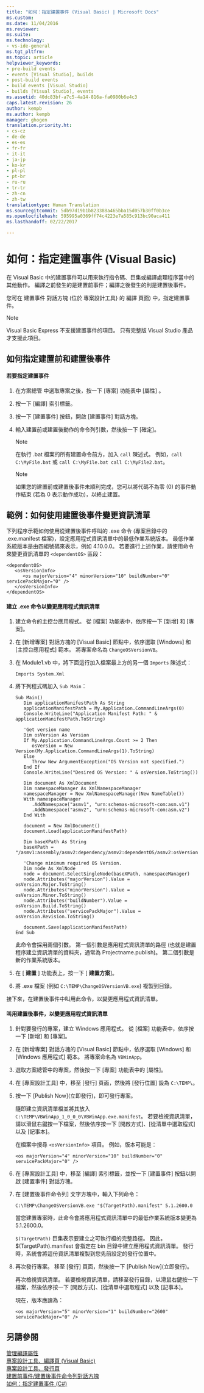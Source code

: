 ```yaml
---
title: "如何：指定建置事件 (Visual Basic) | Microsoft Docs"
ms.custom: 
ms.date: 11/04/2016
ms.reviewer: 
ms.suite: 
ms.technology:
- vs-ide-general
ms.tgt_pltfrm: 
ms.topic: article
helpviewer_keywords:
- pre-build events
- events [Visual Studio], builds
- post-build events
- build events [Visual Studio]
- builds [Visual Studio], events
ms.assetid: 40dc83bf-a7c5-4a14-816a-fa0980b6e4c3
caps.latest.revision: 26
author: kempb
ms.author: kempb
manager: ghogen
translation.priority.ht:
- cs-cz
- de-de
- es-es
- fr-fr
- it-it
- ja-jp
- ko-kr
- pl-pl
- pt-br
- ru-ru
- tr-tr
- zh-cn
- zh-tw
translationtype: Human Translation
ms.sourcegitcommit: 5db97d19b1b823388a465bba15d057b30ff0b3ce
ms.openlocfilehash: 595995a0369ff74c4223e7a585c913bc90aca411
ms.lasthandoff: 02/22/2017

---
```

# <a name="how-to-specify-build-events-visual-basic"></a>如何：指定建置事件 (Visual Basic)
在 Visual Basic 中的建置事件可以用來執行指令碼、巨集或編譯處理程序當中的其他動作。 編譯之前發生的是建置前事件；編譯之後發生的則是建置後事件。  
  
 您可在 建置事件 對話方塊 (位於 專案設計工具} 的 編譯 頁面) 中，指定建置事件。  
  
> [!NOTE]
>  Visual Basic Express 不支援建置事件的項目。 只有完整版 Visual Studio 產品才支援此項目。  
  
## <a name="how-to-specify-pre-build-and-post-build-events"></a>如何指定建置前和建置後事件  
  
#### <a name="to-specify-a-build-event"></a>若要指定建置事件  
  
1.  在方案總管 中選取專案之後，按一下 [專案]  功能表中 [屬性] 。  
  
2.  按一下 [編譯] 索引標籤。  
  
3.  按一下 [建置事件] 按鈕，開啟 [建置事件] 對話方塊。  
  
4.  輸入建置前或建置後動作的命令列引數，然後按一下 [確定]。  
  
    > [!NOTE]
    >  在執行 .bat 檔案的所有建置命令前方，加入 `call` 陳述式。 例如，`call C:\MyFile.bat` 或 `call C:\MyFile.bat call C:\MyFile2.bat`。  
  
    > [!NOTE]
    >  如果您的建置前或建置後事件未順利完成，您可以將代碼不為零 (0) 的事件動作結束 (若為 0 表示動作成功)，以終止建置。  
  
## <a name="example-how-to-change-manifest-information-using-a-post-build-event"></a>範例：如何使用建置後事件變更資訊清單  
 下列程序示範如何使用從建置後事件呼叫的 .exe 命令 (專案目錄中的 .exe.manifest 檔案)，設定應用程式資訊清單中的最低作業系統版本。 最低作業系統版本是由四組號碼來表示，例如 4.10.0.0。 若要進行上述作業，請使用命令來變更資訊清單的 `<dependentOS>` 區段：  
  
```  
<dependentOS>  
   <osVersionInfo>  
      <os majorVersion="4" minorVersion="10" buildNumber="0" servicePackMajor="0" />  
   </osVersionInfo>  
</dependentOS>  
```  
  
#### <a name="to-create-an-exe-command-to-change-the-application-manifest"></a>建立 .exe 命令以變更應用程式資訊清單  
  
1.  建立命令的主控台應用程式。 從 [檔案] 功能表中，依序按一下 [新增] 和 [專案]。  
  
2.  在 [新增專案] 對話方塊的 [Visual Basic] 節點中，依序選取 [Windows] 和 [主控台應用程式] 範本。 將專案命名為 `ChangeOSVersionVB`。  
  
3.  在 Module1.vb 中，將下面這行加入檔案最上方的另一個 `Imports` 陳述式：  
  
    ```  
    Imports System.Xml  
    ```  
  
4.  將下列程式碼加入 `Sub Main`：  
  
    ```  
    Sub Main()  
       Dim applicationManifestPath As String  
       applicationManifestPath = My.Application.CommandLineArgs(0)  
       Console.WriteLine("Application Manifest Path: " & applicationManifestPath.ToString)  
  
       'Get version name  
       Dim osVersion As Version  
       If My.Application.CommandLineArgs.Count >= 2 Then  
          osVersion = New Version(My.Application.CommandLineArgs(1).ToString)  
       Else  
          Throw New ArgumentException("OS Version not specified.")  
       End If  
       Console.WriteLine("Desired OS Version: " & osVersion.ToString())  
  
       Dim document As XmlDocument  
       Dim namespaceManager As XmlNamespaceManager  
       namespaceManager = New XmlNamespaceManager(New NameTable())  
       With namespaceManager  
          .AddNamespace("asmv1", "urn:schemas-microsoft-com:asm.v1")  
          .AddNamespace("asmv2", "urn:schemas-microsoft-com:asm.v2")  
       End With  
  
       document = New XmlDocument()  
       document.Load(applicationManifestPath)  
  
       Dim baseXPath As String  
       baseXPath = "/asmv1:assembly/asmv2:dependency/asmv2:dependentOS/asmv2:osVersionInfo/asmv2:os"  
  
       'Change minimum required OS Version.  
       Dim node As XmlNode  
       node = document.SelectSingleNode(baseXPath, namespaceManager)  
       node.Attributes("majorVersion").Value = osVersion.Major.ToString()  
       node.Attributes("minorVersion").Value = osVersion.Minor.ToString()  
       node.Attributes("buildNumber").Value = osVersion.Build.ToString()  
       node.Attributes("servicePackMajor").Value = osVersion.Revision.ToString()  
  
       document.Save(applicationManifestPath)  
    End Sub  
    ```  
  
     此命令會採用兩個引數。 第一個引數是應用程式資訊清單的路徑 (也就是建置程序建立資訊清單的資料夾，通常為 Projectname.publish)。 第二個引數是新的作業系統版本。  
  
5.  在 [ **建置** ] 功能表上，按一下 [ **建置方案**]。  
  
6.  將 .exe 檔案 (例如 `C:\TEMP\ChangeOSVersionVB.exe`) 複製到目錄。  
  
 接下來，在建置後事件中叫用此命令，以變更應用程式資訊清單。  
  
#### <a name="to-invoke-a-post-build-event-to-change-the-application-manifest"></a>叫用建置後事件，以變更應用程式資訊清單  
  
1.  針對要發行的專案，建立 Windows 應用程式。 從 [檔案] 功能表中，依序按一下 [新增] 和 [專案]。  
  
2.  在 [新增專案] 對話方塊的 [Visual Basic] 節點中，依序選取 [Windows] 和 [Windows 應用程式] 範本。 將專案命名為 `VBWinApp`。  
  
3.  選取方案總管中的專案，然後按一下 [專案] 功能表中的 [屬性]。  
  
4.  在 [專案設計工具] 中，移至 [發行] 頁面，然後將 [發行位置] 設為 `C:\TEMP\`。  
  
5.  按一下 [Publish Now]\(立即發行)，即可發行專案。  
  
     隨即建立資訊清單檔並將其放入`C:\TEMP\VBWinApp_1_0_0_0\VBWinApp.exe.manifest`。 若要檢視資訊清單，請以滑鼠右鍵按一下檔案，然後依序按一下 [開啟方式]、[從清單中選取程式] 以及 [記事本]。  
  
     在檔案中搜尋 `<osVersionInfo>` 項目。 例如，版本可能是：  
  
    ```  
    <os majorVersion="4" minorVersion="10" buildNumber="0" servicePackMajor="0" />  
    ```  
  
6.  在 [專案設計工具] 中，移至 [編譯] 索引標籤，並按一下 [建置事件] 按鈕以開啟 [建置事件] 對話方塊。  
  
7.  在 [建置後事件命令列] 文字方塊中，輸入下列命令：  
  
     `C:\TEMP\ChangeOSVersionVB.exe "$(TargetPath).manifest" 5.1.2600.0`  
  
     當您建置專案時，此命令會將應用程式資訊清單中的最低作業系統版本變更為 5.1.2600.0。  
  
     `$(TargetPath)` 巨集表示要建立之可執行檔的完整路徑。 因此， $(TargetPath).manifest 會指定在 bin 目錄中建立應用程式資訊清單。 發行時，系統會將這份資訊清單複製到您先前設定的發行位置中。  
  
8.  再次發行專案。 移至 [發行] 頁面，然後按一下 [Publish Now]\(立即發行)。  
  
     再次檢視資訊清單。 若要檢視資訊清單，請移至發行目錄，以滑鼠右鍵按一下檔案，然後依序按一下 [開啟方式]、[從清單中選取程式] 以及 [記事本]。  
  
     現在，版本應讀為：  
  
    ```  
    <os majorVersion="5" minorVersion="1" buildNumber="2600" servicePackMajor="0" />  
    ```  
  
## <a name="see-also"></a>另請參閱  
 [管理編譯屬性](http://msdn.microsoft.com/en-us/94308881-f10f-4caf-a729-f1028e596a2c)   
 [專案設計工具、編譯頁 (Visual Basic)](../ide/reference/compile-page-project-designer-visual-basic.md)   
 [專案設計工具、發行頁](../ide/reference/publish-page-project-designer.md)   
 [建置前事件/建置後事件命令列對話方塊](../ide/reference/pre-build-event-post-build-event-command-line-dialog-box.md)   
 [如何：指定建置事件 (C#)](../ide/how-to-specify-build-events-csharp.md)
